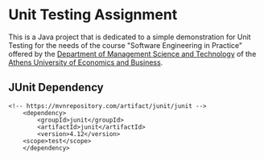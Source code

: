 
# Unit Testing Assignment 

This is a Java project that is dedicated to a simple demonstration for Unit Testing for the needs of the course "Software Engineering in Practice" offered by the [Department of Management Science and Technology](https://www.aueb.gr/el/content/department-management-science-and-technology) of the [Athens University of Economics and Business](https://www.aueb.gr/).


## JUnit Dependency 

```no-highlight
<!-- https://mvnrepository.com/artifact/junit/junit -->
	<dependency>
    	<groupId>junit</groupId>
    	<artifactId>junit</artifactId>
    	<version>4.12</version>
   	<scope>test</scope>
	</dependency>
```
